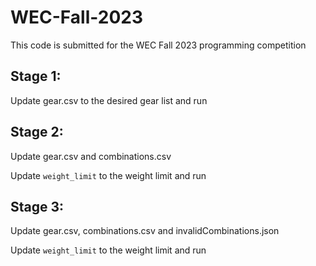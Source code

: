 # WEC-Fall-2023
This code is submitted for the WEC Fall 2023 programming competition
## Stage 1:
Update gear.csv to the desired gear list and run
## Stage 2:
Update gear.csv and combinations.csv 

Update `weight_limit` to the weight limit and run
## Stage 3:
Update gear.csv, combinations.csv and invalidCombinations.json

Update `weight_limit` to the weight limit and run
